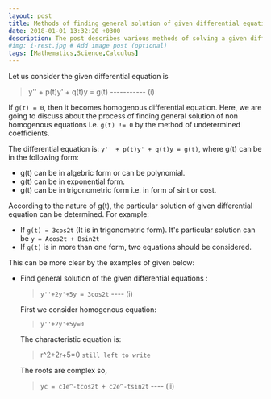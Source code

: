 ```yaml
---
layout: post
title: Methods of finding general solution of given differential equation
date: 2018-01-01 13:32:20 +0300
description: The post describes various methods of solving a given differential equations
#img: i-rest.jpg # Add image post (optional)
tags: [Mathematics,Science,Calculus]
---
```


Let us consider the given differential equation is
  > y'' + p(t)y' + q(t)y = g(t) ----------- (i)

If `g(t) = 0`, then it becomes homogenous differential equation. Here, we are going to discuss about the process of finding general solution of non homogenous equations i.e. `g(t) != 0` by the method of undetermined coefficients.

The differential equation is: `y'' + p(t)y' + q(t)y = g(t)`, where g(t) can be in the following form:
- g(t) can be in algebric form or can be polynomial.
- g(t) can be in exponential form.
- g(t) can be in trigonometric form i.e. in form of sint or cost.

According to the nature of g(t), the particular solution of given differential equation can be determined.
For example:
- If `g(t) = 3cos2t` (It is in trigonometric form). It's particular solution can be `y = Acos2t + Bsin2t`
- If `g(t)` is in more than one form, two equations should be considered.

This can be more clear by the examples of given below:
- Find general solution of the given differential equations :
  > `y''+2y'+5y = 3cos2t` ---- (i)

  First we consider homogenous equation:
  > `y''+2y'+5y=0`

  The characteristic equation is:
  > r^2+2r+5=0
  > `still left to write`

  The roots are complex so,
  > `yc = c1e^-tcos2t + c2e^-tsin2t` ---- (ii)

